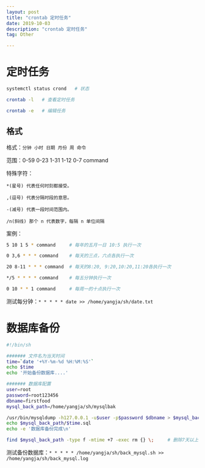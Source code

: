 ```yaml
---
layout: post
title: "crontab 定时任务"
date: 2019-10-03
description: "crontab 定时任务"
tag: Other

---
```



# 定时任务

```sh
systemctl status crond   # 状态

crontab -l   # 查看定时任务

crontab -e   # 编辑任务
``` 

## 格式

格式：`分钟 小时 日期 月份 周 命令`

范围：0-59 0-23 1-31 1-12 0-7 command


特殊字符：
```
*(星号) 代表任何时刻都接受。

,(逗号) 代表分隔时段的意思。

-(减号) 代表一段时间范围内。

/n(斜线) 那个 n 代表数字，每隔 n 单位间隔
```

案例：
```sh
5 10 1 5 * command     # 每年的五月一日 10:5 执行一次

0 3,6 * * * command    # 每天的三点，六点各执行一次

20 8-11 * * * command  # 每天的8:20, 9:20,10:20,11:20各执行一次

*/5 * * * * command    # 每五分钟执行一次

0 10 * * 1 command     # 每周一的十点执行一次
```

测试每分钟：`* * * * * date >> /home/yangja/sh/date.txt` 



# 数据库备份

```sh
#!/bin/sh

####### 文件名为当天时间
time=`date '+%Y-%m-%d %H:%M:%S'`
echo $time
echo '开始备份数据库....'

####### 数据库配置
user=root
password=root123456
dbname=firstfood
mysql_back_path=/home/yangja/sh/mysqlbak

/usr/bin/mysqldump -h127.0.0.1 -u$user -p$password $dbname > $mysql_back_path/$time.sql
echo $mysql_back_path/$time.sql
echo -e '数据库备份完成\n'

find $mysql_back_path -type f -mtime +7 -exec rm {} \;     # 删除7天以上的备份sql
```

测试备份数据库：`* * * * * /home/yangja/sh/back_mysql.sh >> /home/yangja/sh/back_mysql.log`


